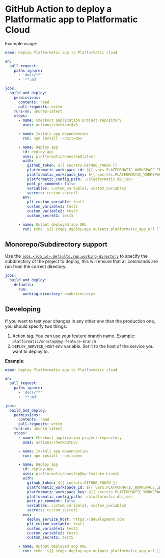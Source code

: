 # GitHub Action to deploy a Platformatic app to Platformatic Cloud

Example usage:

```yml
name: Deploy Platformatic app to Platformatic cloud

on:
  pull_request:
    paths-ignore:
      - 'docs/**'
      - '**.md'

jobs:
  build_and_deploy:
    permissions:
      contents: read
      pull-requests: write
    runs-on: ubuntu-latest
    steps:
      - name: Checkout application project repository
        uses: actions/checkout@v3

      - name: Install app dependencies
        run: npm install --omit=dev

      - name: Deploy app
        id: deploy-app
        uses: platformatic/onestep@latest
        with:
          github_token: ${{ secrets.GITHUB_TOKEN }}
          platformatic_workspace_id: ${{ vars.PLATFORMATIC_WORKSPACE_ID }}
          platformatic_workspace_key: ${{ secrets.PLATFORMATIC_WORKSPACE_API_KEY }}
          platformatic_config_path: ./platformatic.db.json
          post_pr_comment: false
          variables: custom_variable1, custom_variable2
          secrets: custom_secret1
        env:
          plt_custom_variable: test1
          custom_variable1: test2
          custom_variable2: test3
          custom_secret1: test5

      - name: Output deployed app URL
        run: echo '${{ steps.deploy-app.outputs.platformatic_app_url }}'
```

## Monorepo/Subdirectory support

Use the [`jobs.<job_id>.defaults.run.working-directory`](https://docs.github.com/en/actions/using-workflows/workflow-syntax-for-github-actions#defaultsrun) to specify the subdirectory of the project to deploy, this will ensure that all commands are run from the correct directory.

```yml
jobs:
  build_and_deploy:
    defaults:
      run:
        working-directory: <subdirectory>
```


## Developing

If you want to test your changes in any other env than the production one, you
should specify two things:

1. Action tag. You can use your feature branch name. Example: `platformatic/onestep@my-feature-branch`
2. `DEPLOY_SERVICE_HOST` env variable. Set it to the host of the service you want to deploy to.

__Example:__

```yml
name: Deploy Platformatic app to Platformatic cloud

on:
  pull_request:
    paths-ignore:
      - 'docs/**'
      - '**.md'

jobs:
  build_and_deploy:
    permissions:
      contents: read
      pull-requests: write
    runs-on: ubuntu-latest
    steps:
      - name: Checkout application project repository
        uses: actions/checkout@v3

      - name: Install app dependencies
        run: npm install --omit=dev

      - name: Deploy app
        id: deploy-app
        uses: platformatic/onestep@my-feature-branch
        with:
          github_token: ${{ secrets.GITHUB_TOKEN }}
          platformatic_workspace_id: ${{ vars.PLATFORMATIC_WORKSPACE_ID }}
          platformatic_workspace_key: ${{ secrets.PLATFORMATIC_WORKSPACE_API_KEY }}
          platformatic_config_path: ./platformatic.db.json
          post_pr_comment: false
          variables: custom_variable1, custom_variable2
          secrets: custom_secret1
        env:
          deploy_service_host: https://development.com
          plt_custom_variable: test1
          custom_variable1: test2
          custom_variable2: test3
          custom_secret1: test5

      - name: Output deployed app URL
        run: echo '${{ steps.deploy-app.outputs.platformatic_app_url }}'
```

